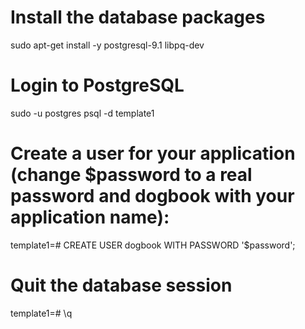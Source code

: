 # Install the database packages
sudo apt-get install -y postgresql-9.1 libpq-dev

# Login to PostgreSQL
sudo -u postgres psql -d template1

# Create a user for your application (change $password to a real password and dogbook with your application name):
template1=# CREATE USER dogbook WITH PASSWORD '$password';

# Quit the database session
template1=# \q